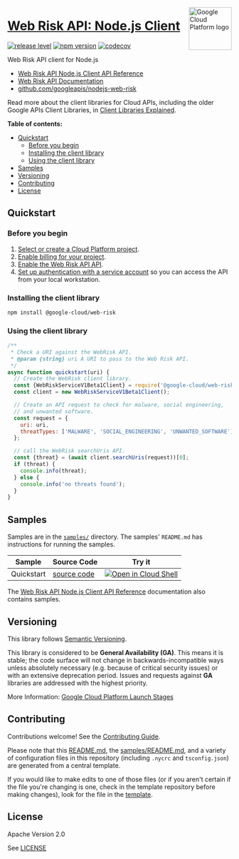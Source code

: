 [//]: # "This README.md file is auto-generated, all changes to this file will be lost."
[//]: # "To regenerate it, use `python -m synthtool`."
<img src="https://avatars2.githubusercontent.com/u/2810941?v=3&s=96" alt="Google Cloud Platform logo" title="Google Cloud Platform" align="right" height="96" width="96"/>

# [Web Risk API: Node.js Client](https://github.com/googleapis/nodejs-web-risk)

[![release level](https://img.shields.io/badge/release%20level-general%20availability%20%28GA%29-brightgreen.svg?style=flat)](https://cloud.google.com/terms/launch-stages)
[![npm version](https://img.shields.io/npm/v/@google-cloud/web-risk.svg)](https://www.npmjs.org/package/@google-cloud/web-risk)
[![codecov](https://img.shields.io/codecov/c/github/googleapis/nodejs-web-risk/master.svg?style=flat)](https://codecov.io/gh/googleapis/nodejs-web-risk)




Web Risk API client for Node.js


* [Web Risk API Node.js Client API Reference][client-docs]
* [Web Risk API Documentation][product-docs]
* [github.com/googleapis/nodejs-web-risk](https://github.com/googleapis/nodejs-web-risk)

Read more about the client libraries for Cloud APIs, including the older
Google APIs Client Libraries, in [Client Libraries Explained][explained].

[explained]: https://cloud.google.com/apis/docs/client-libraries-explained

**Table of contents:**


* [Quickstart](#quickstart)
  * [Before you begin](#before-you-begin)
  * [Installing the client library](#installing-the-client-library)
  * [Using the client library](#using-the-client-library)
* [Samples](#samples)
* [Versioning](#versioning)
* [Contributing](#contributing)
* [License](#license)

## Quickstart

### Before you begin

1.  [Select or create a Cloud Platform project][projects].
1.  [Enable billing for your project][billing].
1.  [Enable the Web Risk API API][enable_api].
1.  [Set up authentication with a service account][auth] so you can access the
    API from your local workstation.

### Installing the client library

```bash
npm install @google-cloud/web-risk
```


### Using the client library

```javascript
/**
 * Check a URI against the WebRisk API.
 * @param {string} uri A URI to pass to the Web Risk API.
 */
async function quickstart(uri) {
  // Create the WebRisk client library.
  const {WebRiskServiceV1Beta1Client} = require('@google-cloud/web-risk');
  const client = new WebRiskServiceV1Beta1Client();

  // Create an API request to check for malware, social engineering,
  // and unwanted software.
  const request = {
    uri: uri,
    threatTypes: ['MALWARE', 'SOCIAL_ENGINEERING', 'UNWANTED_SOFTWARE'],
  };

  // call the WebRisk searchUris API.
  const {threat} = (await client.searchUris(request))[0];
  if (threat) {
    console.info(threat);
  } else {
    console.info('no threats found');
  }
}

```



## Samples

Samples are in the [`samples/`](https://github.com/googleapis/nodejs-web-risk/tree/master/samples) directory. The samples' `README.md`
has instructions for running the samples.

| Sample                      | Source Code                       | Try it |
| --------------------------- | --------------------------------- | ------ |
| Quickstart | [source code](https://github.com/googleapis/nodejs-web-risk/blob/master/samples/quickstart.js) | [![Open in Cloud Shell][shell_img]](https://console.cloud.google.com/cloudshell/open?git_repo=https://github.com/googleapis/nodejs-web-risk&page=editor&open_in_editor=samples/quickstart.js,samples/README.md) |



The [Web Risk API Node.js Client API Reference][client-docs] documentation
also contains samples.

## Versioning

This library follows [Semantic Versioning](http://semver.org/).


This library is considered to be **General Availability (GA)**. This means it
is stable; the code surface will not change in backwards-incompatible ways
unless absolutely necessary (e.g. because of critical security issues) or with
an extensive deprecation period. Issues and requests against **GA** libraries
are addressed with the highest priority.





More Information: [Google Cloud Platform Launch Stages][launch_stages]

[launch_stages]: https://cloud.google.com/terms/launch-stages

## Contributing

Contributions welcome! See the [Contributing Guide](https://github.com/googleapis/nodejs-web-risk/blob/master/CONTRIBUTING.md).

Please note that this [README.md](README.md), the [samples/README.md](samples/README.md),
and a variety of configuration files in this repository (including `.nycrc` and `tsconfig.json`)
are generated from a central template.

If you would like to make edits to one of those files
(or if you aren't certain if the file you're changing is one, check in the template repository before making changes),
look for the file in the [template](https://github.com/googleapis/synthtool/tree/master/synthtool/gcp/templates/node_library).

## License

Apache Version 2.0

See [LICENSE](https://github.com/googleapis/nodejs-web-risk/blob/master/LICENSE)

[client-docs]: https://googleapis.dev/nodejs/web-risk/latest
[product-docs]: https://cloud.google.com/web-risk/docs/
[shell_img]: https://gstatic.com/cloudssh/images/open-btn.png
[projects]: https://console.cloud.google.com/project
[billing]: https://support.google.com/cloud/answer/6293499#enable-billing
[enable_api]: https://console.cloud.google.com/flows/enableapi?apiid=webrisk.googleapis.com
[auth]: https://cloud.google.com/docs/authentication/getting-started
